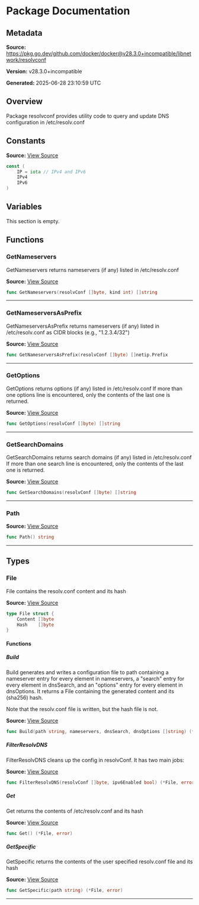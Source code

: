 # Package Documentation

## Metadata

**Source:** https://pkg.go.dev/github.com/docker/docker@v28.3.0+incompatible/libnetwork/resolvconf

**Version:** v28.3.0+incompatible

**Generated:** 2025-06-28 23:10:59 UTC

## Overview

Package resolvconf provides utility code to query and update DNS configuration in /etc/resolv.conf


## Constants

**Source:** [View Source](https://github.com/docker/docker/blob/v28.3.0/libnetwork/resolvconf/resolvconf.go#L15)

```go
const (
	IP = iota // IPv4 and IPv6
	IPv4
	IPv6
)
```

## Variables

This section is empty.

## Functions

### GetNameservers

GetNameservers returns nameservers (if any) listed in /etc/resolv.conf

**Source:** [View Source](https://github.com/docker/docker/blob/v28.3.0/libnetwork/resolvconf/resolvconf.go#L67)  

```go
func GetNameservers(resolvConf []byte, kind int) []string
```

---

### GetNameserversAsPrefix

GetNameserversAsPrefix returns nameservers (if any) listed in
/etc/resolv.conf as CIDR blocks (e.g., "1.2.3.4/32")

**Source:** [View Source](https://github.com/docker/docker/blob/v28.3.0/libnetwork/resolvconf/resolvconf.go#L88)  

```go
func GetNameserversAsPrefix(resolvConf []byte) []netip.Prefix
```

---

### GetOptions

GetOptions returns options (if any) listed in /etc/resolv.conf
If more than one options line is encountered, only the contents of the last
one is returned.

**Source:** [View Source](https://github.com/docker/docker/blob/v28.3.0/libnetwork/resolvconf/resolvconf.go#L115)  

```go
func GetOptions(resolvConf []byte) []string
```

---

### GetSearchDomains

GetSearchDomains returns search domains (if any) listed in /etc/resolv.conf
If more than one search line is encountered, only the contents of the last
one is returned.

**Source:** [View Source](https://github.com/docker/docker/blob/v28.3.0/libnetwork/resolvconf/resolvconf.go#L104)  

```go
func GetSearchDomains(resolvConf []byte) []string
```

---

### Path

**Source:** [View Source](https://github.com/docker/docker/blob/v28.3.0/libnetwork/resolvconf/resolvconf.go#L27)  

```go
func Path() string
```

---

## Types

### File

File contains the resolv.conf content and its hash

**Source:** [View Source](https://github.com/docker/docker/blob/v28.3.0/libnetwork/resolvconf/resolvconf.go#L22)  

```go
type File struct {
	Content []byte
	Hash    []byte
}
```

#### Functions

##### Build

Build generates and writes a configuration file to path containing a nameserver
entry for every element in nameservers, a "search" entry for every element in
dnsSearch, and an "options" entry for every element in dnsOptions. It returns
a File containing the generated content and its (sha256) hash.

Note that the resolv.conf file is written, but the hash file is not.

**Source:** [View Source](https://github.com/docker/docker/blob/v28.3.0/libnetwork/resolvconf/resolvconf.go#L129)  

```go
func Build(path string, nameservers, dnsSearch, dnsOptions []string) (*File, error)
```

##### FilterResolvDNS

FilterResolvDNS cleans up the config in resolvConf.  It has two main jobs:

**Source:** [View Source](https://github.com/docker/docker/blob/v28.3.0/libnetwork/resolvconf/resolvconf.go#L52)  

```go
func FilterResolvDNS(resolvConf []byte, ipv6Enabled bool) (*File, error)
```

##### Get

Get returns the contents of /etc/resolv.conf and its hash

**Source:** [View Source](https://github.com/docker/docker/blob/v28.3.0/libnetwork/resolvconf/resolvconf.go#L32)  

```go
func Get() (*File, error)
```

##### GetSpecific

GetSpecific returns the contents of the user specified resolv.conf file and its hash

**Source:** [View Source](https://github.com/docker/docker/blob/v28.3.0/libnetwork/resolvconf/resolvconf.go#L37)  

```go
func GetSpecific(path string) (*File, error)
```

---

